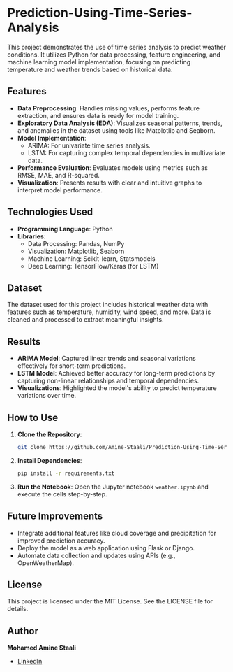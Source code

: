 # Prediction-Using-Time-Series-Analysis
This project demonstrates the use of time series analysis to predict weather conditions. It utilizes Python for data processing, feature engineering, and machine learning model implementation, focusing on predicting temperature and weather trends based on historical data.

## Features

- **Data Preprocessing**: Handles missing values, performs feature extraction, and ensures data is ready for model training.
- **Exploratory Data Analysis (EDA)**: Visualizes seasonal patterns, trends, and anomalies in the dataset using tools like Matplotlib and Seaborn.
- **Model Implementation**:
  - ARIMA: For univariate time series analysis.
  - LSTM: For capturing complex temporal dependencies in multivariate data.
- **Performance Evaluation**: Evaluates models using metrics such as RMSE, MAE, and R-squared.
- **Visualization**: Presents results with clear and intuitive graphs to interpret model performance.

## Technologies Used

- **Programming Language**: Python
- **Libraries**:
  - Data Processing: Pandas, NumPy
  - Visualization: Matplotlib, Seaborn
  - Machine Learning: Scikit-learn, Statsmodels
  - Deep Learning: TensorFlow/Keras (for LSTM)

## Dataset

The dataset used for this project includes historical weather data with features such as temperature, humidity, wind speed, and more. Data is cleaned and processed to extract meaningful insights.

## Results

- **ARIMA Model**: Captured linear trends and seasonal variations effectively for short-term predictions.
- **LSTM Model**: Achieved better accuracy for long-term predictions by capturing non-linear relationships and temporal dependencies.
- **Visualizations**: Highlighted the model's ability to predict temperature variations over time.

## How to Use

1. **Clone the Repository**:
   ```bash
   git clone https://github.com/Amine-Staali/Prediction-Using-Time-Series-Analysis.git
   ```
2. **Install Dependencies**:
   ```bash
   pip install -r requirements.txt
   ```
3. **Run the Notebook**:
   Open the Jupyter notebook `weather.ipynb` and execute the cells step-by-step.

## Future Improvements

- Integrate additional features like cloud coverage and precipitation for improved prediction accuracy.
- Deploy the model as a web application using Flask or Django.
- Automate data collection and updates using APIs (e.g., OpenWeatherMap).

## License

This project is licensed under the MIT License. See the LICENSE file for details.

## Author

**Mohamed Amine Staali**  
- [LinkedIn](https://www.linkedin.com/in/mohamed-amine-staali-b12275224/)
